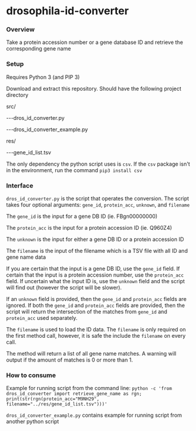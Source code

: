 # drosophila-id-converter

### Overview
Take a protein accession number or a gene database ID and retrieve the corresponding gene name

### Setup
Requires Python 3 (and PIP 3)

Download and extract this repository. Should have the following project directory

src/

---dros_id_converter.py

---dros_id_converter_example.py

res/

---gene_id_list.tsv


The only dependency the python script uses is `csv`. If the `csv` package isn't in the environment, run the command `pip3 install csv`

### Interface
`dros_id_converter.py` is the script that operates the conversion. The script takes four optional arguments: `gene_id`, `protein_acc`, `unknown`, and `filename`

The `gene_id` is the input for a gene DB ID (ie. FBgn00000000)

The `protein_acc` is the input for a protein accession ID (ie. Q960Z4)

The `unknown` is the input for either a gene DB ID or a protein accession ID

The `filename` is the input of the filename which is a TSV file with all ID and gene name data

If you are certain that the input is a gene DB ID, use the `gene_id` field. If certain that the input is a protein accession number, use the `protein_acc` field. If uncertain what the input ID is, use the `unknown` field and the script will find out (however the script will be slower).

If an `unknown` field is provided, then the `gene_id` and `protein_acc` fields are ignored. If both the `gene_id` and `protein_acc` fields are provided, then the script will return the intersection of the matches from `gene_id` and `protein_acc` used separately.

The `filename` is used to load the ID data. The `filename` is only required on the first method call, however, it is safe the include the `filename` on every call.

The method will return a list of all gene name matches. A warning will output if the amount of matches is 0 or more than 1.

### How to consume
Example for running script from the command line: `python -c 'from dros_id_converter import retrieve_gene_name as rgn; print(str(rgn(protein_acc="M9NH29", filename="../res/gene_id_list.tsv")))'
`

`dros_id_converter_example.py` contains example for running script from another python script



